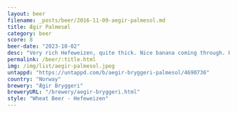 ```yaml
---
layout: beer
filename: _posts/beer/2016-11-09-aegir-palmesol.md
title: Ægir Palmesøl
category: beer
score: 8
beer-date: "2023-10-02"
desc: "Very rich Hefeweizen, quite thick. Nice banana coming through. Happiness in a glass"
permalink: /beer/:title.html
img: /img/list/aegir-palmesol.jpeg
untappd: "https://untappd.com/b/aegir-bryggeri-palmesol/4690736"
country: "Norway"
brewery: "Ægir Bryggeri"
breweryURL: "/brewery/aegir-bryggeri.html"
style: "Wheat Beer - Hefeweizen"
---
```

